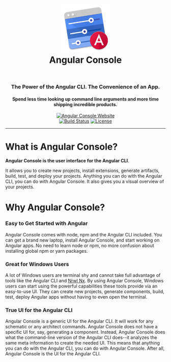 <h1 align="center">
	<img
		width="150"
		alt="The Lounge"
		src="electron/assets/icons/build/icon.png">
    </br>
    <div>Angular Console</div>
    </br>
</h1>

<h3 align="center">
    The Power of the Angular CLI. The Convenience of an App.
</h3>

<h4 align="center">
    Spend less time looking up command line arguments and more time shipping incredible products.
</h4>

<p align="center">
	<a href="https://angularconsole.org/"><img
		alt="Angular Console Website"
		src="https://img.shields.io/badge/Angular-Console-blue.svg"></a>
	<br>
    <a href="https://travis-ci.com/nrwl/angular-console/"><img
		alt="Build Status"
		src="https://travis-ci.com/nrwl/angular-console.svg?branch=master"></a>
    <a href="https://opensource.org/licenses/MIT"><img
		alt="License"
		src="https://img.shields.io/npm/l/@nrwl/schematics.svg"></a>
</p>

<hr>


# What is Angular Console?


**Angular Console is the user interface for the Angular CLI**.


It allows you to create new projects, install extensions, generate artifacts, build, test, and deploy your projects. Anything you can do with the Angular CLI, you can do with Angular Console. It also gives you a visual overview of your projects.


# Why Angular Console?

### Easy to Get Started with Angular

Angular Console comes with node, npm and the Angular CLI included. You can get a brand new laptop, install Angular Console, and start working on Angular apps. No need to learn node or npm, no more confusion about installing global npm or yarn packages.


### Great for Windows Users

A lot of Windows users are terminal shy and cannot take full advantage of tools like the Angular CLI and [Nrwl Nx](http://nrwl.io/nx). By using Angular Console, Windows users can start using the powerful capabilities these tools provide via an easy-to-use UI. They can create new projects, generate components, build, test, deploy Angular apps without having to even open the terminal.


### True UI for the Angular CLI

Angular Console is a generic UI for the Angular CLI. It will work for any schematic or any architect commands. Angular Console does not have a specific UI for, say, generating a component. Instead, Angular Console does what the command-line version of the Angular CLI does--it analyzes the same meta information to create the needed UI. This means that anything you can do with the Angular CLI, you can do with Angular Console. After all, Angular Console is the UI for the Angular CLI.
